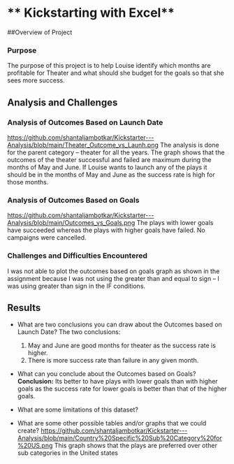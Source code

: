 # ** Kickstarting with Excel**
##Overview of Project
### **Purpose**
The purpose of this project is to help Louise identify which months are profitable for Theater and what should she budget for the goals so that she sees more success.
## Analysis and Challenges
### Analysis of Outcomes Based on Launch Date
 https://github.com/shantaljambotkar/Kickstarter---Analysis/blob/main/Theater_Outcome_vs_Launh.png
 The analysis is done for the parent category – theater for all the years.  The graph shows that the outcomes of the theater successful and failed are maximum during the months of May and June.  If Louise wants to launch any of the plays it should be in the months of May and June as the success rate is high for those months.

### Analysis of Outcomes Based on Goals
 https://github.com/shantaljambotkar/Kickstarter---Analysis/blob/main/Outcomes_vs_Goals.png
 The plays with lower goals have succeeded whereas the plays with higher goals have failed.  No campaigns were cancelled. 

### Challenges and Difficulties Encountered
 I was not able to plot the outcomes based on goals graph as shown in the assignment because I was not using the greater than and equal to sign – I was using greater than sign in the IF conditions.

## Results
- What are two conclusions you can draw about the Outcomes based on Launch Date?
   The two conclusions:
    1.	May and June are good months for theater as the success rate is higher. 
    2.	There is more success rate than failure in any given month.

- What can you conclude about the Outcomes based on Goals?
	**Conclusion:**
	Its better to have plays with lower goals than with higher goals as the success rate for lower goals is better than that of the higher goals.

- What are some limitations of this dataset?


- What are some other possible tables and/or graphs that we could create?
  https://github.com/shantaljambotkar/Kickstarter---Analysis/blob/main/Country%20Specific%20Sub%20Category%20for%20US.png
This graph shows that the plays are preferred over other sub categories in the United states 
